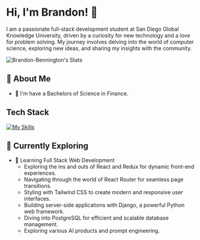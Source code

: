 # Hi, I'm Brandon! 👋

I am a passionate full-stack development student at San Diego Global Knowledge University, driven by a curiosity for new technology and a love for problem solving. 
My journey involves delving into the world of computer science, exploring new ideas, and sharing my insights with the community.

![Brandon-Bennington's Stats](https://github-readme-stats.vercel.app/api?username=Brandon-Bennington&theme=vue-dark&show_icons=true&hide_border=true&count_private=true)

## 🚀 About Me

- 🔭 I'm have a Bachelors of Science in Finance.

## Tech Stack
[![My Skills](https://skillicons.dev/icons?i=js,html,css,express,mongodb,nodejs,notion,ps,yarn)](https://skillicons.dev)

## 🌱 Currently Exploring

- 🚀 Learning Full Stack Web Development
  - Exploring the ins and outs of React and Redux for dynamic front-end experiences.
  - Navigating through the world of React Router for seamless page transitions.
  - Styling with Tailwind CSS to create modern and responsive user interfaces.
  - Building server-side applications with Django, a powerful Python web framework.
  - Diving into PostgreSQL for efficient and scalable database management.
  - Exploring various AI products and prompt engineering.

    



